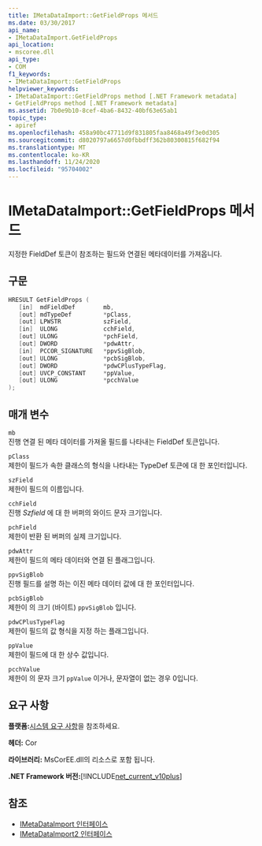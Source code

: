 ```yaml
---
title: IMetaDataImport::GetFieldProps 메서드
ms.date: 03/30/2017
api_name:
- IMetaDataImport.GetFieldProps
api_location:
- mscoree.dll
api_type:
- COM
f1_keywords:
- IMetaDataImport::GetFieldProps
helpviewer_keywords:
- IMetaDataImport::GetFieldProps method [.NET Framework metadata]
- GetFieldProps method [.NET Framework metadata]
ms.assetid: 7b0e9b10-8cef-4ba6-8432-40bf63e65ab1
topic_type:
- apiref
ms.openlocfilehash: 458a90bc47711d9f831805faa8468a49f3e0d305
ms.sourcegitcommit: d8020797a6657d0fbbdff362b80300815f682f94
ms.translationtype: MT
ms.contentlocale: ko-KR
ms.lasthandoff: 11/24/2020
ms.locfileid: "95704002"
---
```

# <a name="imetadataimportgetfieldprops-method"></a>IMetaDataImport::GetFieldProps 메서드

지정한 FieldDef 토큰이 참조하는 필드와 연결된 메타데이터를 가져옵니다.  
  
## <a name="syntax"></a>구문  
  
```cpp  
HRESULT GetFieldProps (  
   [in]  mdFieldDef        mb,
   [out] mdTypeDef         *pClass,  
   [out] LPWSTR            szField,  
   [in]  ULONG             cchField,
   [out] ULONG             *pchField,  
   [out] DWORD             *pdwAttr,  
   [in]  PCCOR_SIGNATURE   *ppvSigBlob,
   [out] ULONG             *pcbSigBlob,
   [out] DWORD             *pdwCPlusTypeFlag,
   [out] UVCP_CONSTANT     *ppValue,  
   [out] ULONG             *pcchValue  
);  
```  
  
## <a name="parameters"></a>매개 변수  

 `mb`  
 진행 연결 된 메타 데이터를 가져올 필드를 나타내는 FieldDef 토큰입니다.  
  
 `pClass`  
 제한이 필드가 속한 클래스의 형식을 나타내는 TypeDef 토큰에 대 한 포인터입니다.  
  
 `szField`  
 제한이 필드의 이름입니다.  
  
 `cchField`  
 진행 *Szfield* 에 대 한 버퍼의 와이드 문자 크기입니다.  
  
 `pchField`  
 제한이 반환 된 버퍼의 실제 크기입니다.  
  
 `pdwAttr`  
 제한이 필드의 메타 데이터와 연결 된 플래그입니다.  
  
 `ppvSigBlob`  
 진행 필드를 설명 하는 이진 메타 데이터 값에 대 한 포인터입니다.  
  
 `pcbSigBlob`  
 제한이 의 크기 (바이트) `ppvSigBlob` 입니다.  
  
 `pdwCPlusTypeFlag`  
 제한이 필드의 값 형식을 지정 하는 플래그입니다.  
  
 `ppValue`  
 제한이 필드에 대 한 상수 값입니다.  
  
 `pcchValue`  
 제한이 의 문자 크기 `ppValue` 이거나, 문자열이 없는 경우 0입니다.  
  
## <a name="requirements"></a>요구 사항  

 **플랫폼:**[시스템 요구 사항](../../get-started/system-requirements.md)을 참조하세요.  
  
 **헤더:** Cor  
  
 **라이브러리:** MsCorEE.dll의 리소스로 포함 됩니다.  
  
 **.NET Framework 버전:**[!INCLUDE[net_current_v10plus](../../../../includes/net-current-v10plus-md.md)]  
  
## <a name="see-also"></a>참조

- [IMetaDataImport 인터페이스](imetadataimport-interface.md)
- [IMetaDataImport2 인터페이스](imetadataimport2-interface.md)
